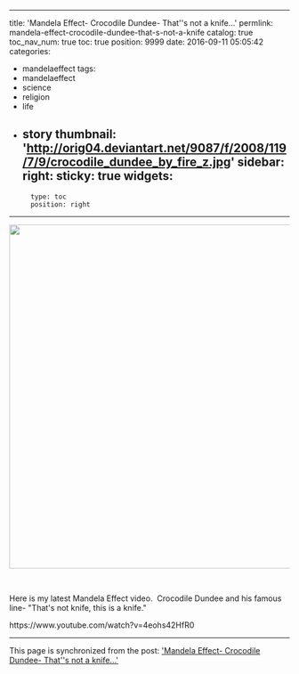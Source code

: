
---
title: 'Mandela Effect- Crocodile Dundee- That''s not a knife...'
permlink: mandela-effect-crocodile-dundee-that-s-not-a-knife
catalog: true
toc_nav_num: true
toc: true
position: 9999
date: 2016-09-11 05:05:42
categories:
- mandelaeffect
tags:
- mandelaeffect
- science
- religion
- life
- story
thumbnail: 'http://orig04.deviantart.net/9087/f/2008/119/7/9/crocodile_dundee_by_fire_z.jpg'
sidebar:
    right:
        sticky: true
widgets:
    -
        type: toc
        position: right
---


<html>
<p><img src="http://orig04.deviantart.net/9087/f/2008/119/7/9/crocodile_dundee_by_fire_z.jpg" width="850" height="618"/></p>
<p><br></p>
<p>Here is my latest Mandela Effect video. &nbsp;Crocodile Dundee and his famous line- "That's not knife, this is a knife."</p>
<p>https://www.youtube.com/watch?v=4eohs42HfR0</p>
</html>

- - -

This page is synchronized from the post: ['Mandela Effect- Crocodile Dundee- That''s not a knife...'](https://steemit.com/@aggroed/mandela-effect-crocodile-dundee-that-s-not-a-knife)
